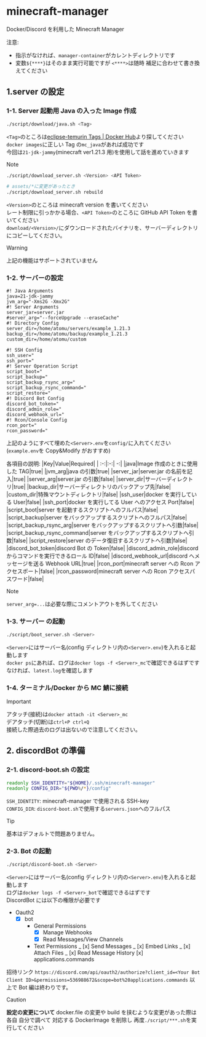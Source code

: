 # minecraft-manager

Docker/Discord を利用した Minecraft Manager

注意:

- 指示がなければ、`manager-container`がカレントディレクトリです
- 変数`${****}`はそのまま実行可能ですが `<****>`は随時 補足に合わせて書き換えてください

## 1.server の設定

### 1-1. Server 起動用 Java の入った Image 作成

```bash
./script/download/java.sh <Tag>
```

`<Tag>`のところは[eclipse-temurin Tags | Docker Hub](https://hub.docker.com/_/eclipse-temurin/tags)より探してください \
`docker images`に正しい Tag の`mc_java`があれば成功です \
今回は`21-jdk-jammy`(minecraft ver1.21.3 用)を使用して話を進めていきます

> [!NOTE]
>
> ```bash
> ./script/download_server.sh <Version> <API Token>
>
> # assets/*に変更があったとき
> ./script/download_server.sh rebuild
> ```
>
> `<Version>`のところは minecraft version を書いてください \
> レート制限に引っかかる場合、`<API Token>`のところに GitHub API Token を書いてください \
> `download/<Version>/`にダウンロードされたバイナリを、サーバーディレクトリにコピーしてください。

> [!WARNING]
>
> 上記の機能はサポートされていません

### 1-2. サーバーの設定

```env
#! Java Arguments
java=21-jdk-jammy
jvm_arg="-Xms2G -Xmx2G"
#! Server Arguments
server_jar=server.jar
#server_arg="--forceUpgrade --eraseCache"
#! Directory Config
server_dir=/home/atomu/servers/example_1.21.3
backup_dir=/home/atomu/backup/example_1.21.3
custom_dir=/home/atomu/custom

#! SSH Config
ssh_user="
ssh_port="
#! Server Operation Script
script_boot="
script_backup="
script_backup_rsync_arg="
script_backup_rsync_command="
script_restore="
#! Discord Bot Config
discord_bot_token="
discord_admin_role="
discord_webhook_url="
#! Rcon/Console Config
rcon_port="
rcon_password="

```

上記のようにすべて埋めた`<Server>.env`を`config/`に入れてください \
(`example.env`を Copy&Modify がおすすめ)

各項目の説明:
|Key|Value|Required|
| :-:|:-:| -:|
|java|Image 作成のときに使用した TAG|true|
|jvm_arg|java の引数|true|
|server_jar|server.jar の名前を記入|true|
|server_arg|server.jar の引数|false|
|server_dir|サーバーディレクトリ|true|
|backup_dir|サーバーディレクトリのバックアップ先|false|
|custom_dir|特殊マウントディレクトリ|false|
|ssh_user|docker を実行している User|false|
|ssh_port|docker を実行してる User へのアクセス Port|false|
|script_boot|server を起動するスクリプトへのフルパス|false|
|script_backup|server をバックアップするスクリプトへのフルパス|false|
|script_backup_rsync_arg|server をバックアップするスクリプトへ引数|false|
|script_backup_rsync_command|server をバックアップするスクリプトへ引数|false|
|script_restore|server のデータ復旧するスクリプトへ引数|false|
|discord_bot_token|discord Bot の Token|false|
|discord_admin_role|discord からコマンドを実行できるロール ID|false|
|discord_webhook_url|discord へメッセージを送る Webhook URL|true|
|rcon_port|minecraft server への Rcon アクセスポート|false|
|rcon_password|minecraft server への Rcon アクセスパスワード|false|

> [!NOTE]
>
> `server_arg=...`は必要な際にコメントアウトを外してください

### 1-3. サーバー の起動

```bash
./script/boot_server.sh <Server>
```

`<Server>`にはサーバー名(config ディレクトリ内の`<Server>.env`)を入れると起動します \
`docker ps`にあれば、ログは`docker logs -f <Server>_mc`で確認できるはずです \
なければ、`latest.log`を確認します

### 1-4. ターミナル/Docker から MC 鯖に接続

> [!IMPORTANT]
>
> アタッチ(接続)は`docker attach -it <Server>_mc` \
> デアタッチ(切断)は`ctrl+P ctrl+Q` \
> 接続した際過去のログは出ないので注意してください。

## 2. discordBot の準備

### 2-1. discord-boot.sh の設定

```bash
readonly SSH_IDENTITY="${HOME}/.ssh/minecraft-manager"
readonly CONFIG_DIR="${PWD%/*}/config"
```

`SSH_IDENTITY`: minecraft-manager で使用される SSH-key \
`CONFIG_DIR`: `discord-boot.sh`で使用する`servers.json`へのフルパス

> [!TIP]
>
> 基本はデフォルトで問題ありません。

### 2-3. Bot の起動

```bash
./script/discord-boot.sh <Server>
```

`<Server>`にはサーバー名(config ディレクトリ内の`<Server>.env`)を入れると起動します \
ログは`docker logs -f <Server>_bot`で確認できるはずです \
DiscordBot には以下の権限が必要です

- Oauth2
  - [x] bot
    - General Permissions
      - [x] Manage Webhooks
      - [x] Read Messages/View Channels
    - Text Permissions
      _ [x] Send Messages
      _ [x] Embed Links
      _ [x] Attach Files
      _ [x] Read Message History
      [x] applications.commands

招待リンク `https://discord.com/api/oauth2/authorize?client_id=<Your Bot Client ID>&permissions=536988672&scope=bot%20applications.commands`
以上で Bot 編は終わりです。

> [!CAUTION]
>
> **設定の変更について**
> docker.file の変更や build を挟むような変更があった際は \
> 各自 自分で調べて 対応する DockerImage を削除し 再度`./script/***.sh`を実行してください

